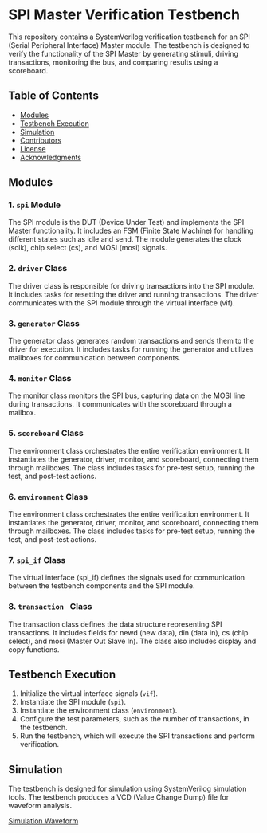 # SPI Master Verification Testbench

This repository contains a SystemVerilog verification testbench for an SPI (Serial Peripheral Interface) Master module. The testbench is designed to verify the functionality of the SPI Master by generating stimuli, driving transactions, monitoring the bus, and comparing results using a scoreboard.

## Table of Contents

- [Modules](#modules)
- [Testbench Execution](#testbench-execution)
- [Simulation](#simulation)
- [Contributors](#contributors)
- [License](#license)
- [Acknowledgments](#acknowledgments)

## Modules

### 1. `spi` Module

The SPI module is the DUT (Device Under Test) and implements the SPI Master functionality. It includes an FSM (Finite State Machine) for handling different states such as idle and send. The module generates the clock (sclk), chip select (cs), and MOSI (mosi) signals.

### 2. `driver` Class

The driver class is responsible for driving transactions into the SPI module. It includes tasks for resetting the driver and running transactions. The driver communicates with the SPI module through the virtual interface (vif).

### 3. `generator` Class

The generator class generates random transactions and sends them to the driver for execution. It includes tasks for running the generator and utilizes mailboxes for communication between components.

### 4. `monitor` Class

The monitor class monitors the SPI bus, capturing data on the MOSI line during transactions. It communicates with the scoreboard through a mailbox.

### 5. `scoreboard` Class

The environment class orchestrates the entire verification environment. It instantiates the generator, driver, monitor, and scoreboard, connecting them through mailboxes. The class includes tasks for pre-test setup, running the test, and post-test actions.

### 6. `environment` Class

The environment class orchestrates the entire verification environment. It instantiates the generator, driver, monitor, and scoreboard, connecting them through mailboxes. The class includes tasks for pre-test setup, running the test, and post-test actions.

### 7. `spi_if` Class

The virtual interface (spi_if) defines the signals used for communication between the testbench components and the SPI module.

### 8. `transaction ` Class

The transaction class defines the data structure representing SPI transactions. It includes fields for newd (new data), din (data in), cs (chip select), and mosi (Master Out Slave In). The class also includes display and copy functions.

## Testbench Execution

1. Initialize the virtual interface signals (`vif`).
2. Instantiate the SPI module (`spi`).
3. Instantiate the environment class (`environment`).
4. Configure the test parameters, such as the number of transactions, in the testbench.
5. Run the testbench, which will execute the SPI transactions and perform verification.

## Simulation

The testbench is designed for simulation using SystemVerilog simulation tools. The testbench produces a VCD (Value Change Dump) file for waveform analysis.

[Simulation Waveform](https://github.com/satwikkamath/SPI_Master_Verification/assets/107809929/63676325-e40a-4d04-9960-1810fede2663)

